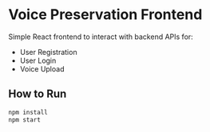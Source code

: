# Voice Preservation Frontend

Simple React frontend to interact with backend APIs for:

- User Registration
- User Login
- Voice Upload

## How to Run

```bash
npm install
npm start

